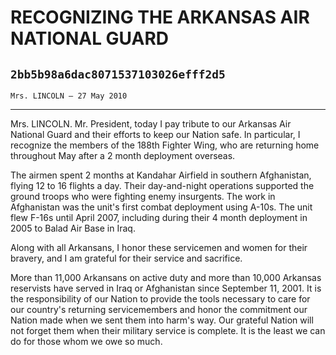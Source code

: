 # RECOGNIZING THE ARKANSAS AIR NATIONAL GUARD
## `2bb5b98a6dac8071537103026efff2d5`
`Mrs. LINCOLN — 27 May 2010`

---


Mrs. LINCOLN. Mr. President, today I pay tribute to our Arkansas Air 
National Guard and their efforts to keep our Nation safe. In 
particular, I recognize the members of the 188th Fighter Wing, who are 
returning home throughout May after a 2 month deployment overseas.

The airmen spent 2 months at Kandahar Airfield in southern 
Afghanistan, flying 12 to 16 flights a day. Their day-and-night 
operations supported the ground troops who were fighting enemy 
insurgents. The work in Afghanistan was the unit's first combat 
deployment using A-10s. The unit flew F-16s until April 2007, including 
during their 4 month deployment in 2005 to Balad Air Base in Iraq.

Along with all Arkansans, I honor these servicemen and women for 
their bravery, and I am grateful for their service and sacrifice.



More than 11,000 Arkansans on active duty and more than 10,000 
Arkansas reservists have served in Iraq or Afghanistan since September 
11, 2001. It is the responsibility of our Nation to provide the tools 
necessary to care for our country's returning servicemembers and honor 
the commitment our Nation made when we sent them into harm's way. Our 
grateful Nation will not forget them when their military service is 
complete. It is the least we can do for those whom we owe so much.
